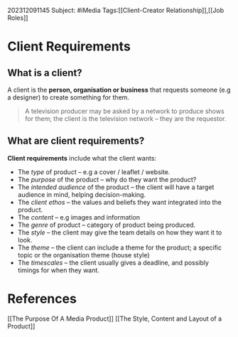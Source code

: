 202312091145
Subject: #iMedia
Tags:[[Client-Creator Relationship]],[[Job Roles]]


# Client Requirements

## What is a client?

A client is the **person, organisation or business** that requests someone (e.g a designer) to create something for them. 

>A television producer may be asked by a network to produce shows for them; the client is the television network – they are the requestor.

## What are client requirements?

**Client requirements** include what the client wants:

- The *type* of product – e.g a cover / leaflet / website.
- The *purpose* of the product – why do they want the product?
- The *intended audience* of the product – the client will have a target audience in mind, helping decision-making.
- The *client ethos* – the values and beliefs they want integrated into the product.
- The *content* – e.g images and information
- The *genre* of product – category of product being produced.
- The *style* – the client may give the team details on how they want it to look.
- The *theme* – the client can include a theme for the product; a specific topic or the organisation theme (house style)
- The *timescales* – the client usually gives a deadline, and possibly timings for when they want.

# **References**

[[The Purpose Of A Media Product]]
[[The Style, Content and Layout of a Product]]